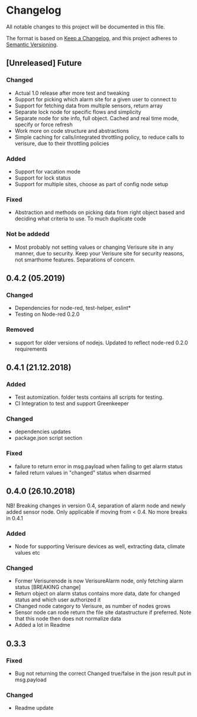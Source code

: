 # Changelog
All notable changes to this project will be documented in this file.

The format is based on [Keep a Changelog](https://keepachangelog.com/en/1.0.0/),
and this project adheres to [Semantic Versioning](https://semver.org/spec/v2.0.0.html).

## [Unreleased] Future
### Changed
- Actual 1.0 release after more test and tweaking
- Support for picking which alarm site for a given user to connect to
- Support for fetching data from multiple sensors, return array
- Separate lock node for specific flows and simplicity
- Separate node for site info, full object. Cached and real time mode, specify or force refresh
- Work more on code structure and abstractions
- Simple caching for calls/integrated throttling policy, to reduce calls to verisure, due to their throttling policies


### Added
- Support for vacation mode
- Support for lock status
- Support for multiple sites, choose as part of config node setup

### Fixed
- Abstraction and methods on picking data from right object based and deciding what criteria to use. To much duplicate code

### Not be addedd
- Most probably not setting values or changing Verisure site in any manner, due to security. Keep your Verisure site for security reasons, not smarthome features. Separations of concern.

## 0.4.2 (05.2019)

### Changed
- Dependencies for node-red, test-helper, eslint*
- Testing on Node-red 0.2.0

### Removed
- support for older versions of nodejs. Updated to reflect node-red 0.2.0 requirements

## 0.4.1 (21.12.2018)
### Added
- Test automization. folder tests contains all scripts for testing.
- CI Integration to test and support Greenkeeper

### Changed
- dependencies updates
- package.json script section

### Fixed
- failure to return error in msg.payload when failing to get alarm status
- failed return values in "changed" status when disarmed



## 0.4.0 (26.10.2018)
NB! Breaking changes in version 0.4, separation of alarm node and newly added sensor node. Only applicable if moving from < 0.4. No more breaks in 0.4.1

### Added
- Node for supporting Verisure devices as well, extracting data, climate values etc

### Changed
- Former Verisurenode is now VerisureAlarm node, only fetching alarm status [BREAKING change]
- Return object on alarm status contains more data, date for changed status and which user authorized it
- Changed node category to Verisure, as number of nodes grows
- Sensor node can rode return the file site datastructure if preferred. Note that this node then does not normalize data
- Added a lot in Readme

## 0.3.3
### Fixed
- Bug not returning the correct Changed true/false in the json result put in msg.payload

### Changed
- Readme update


